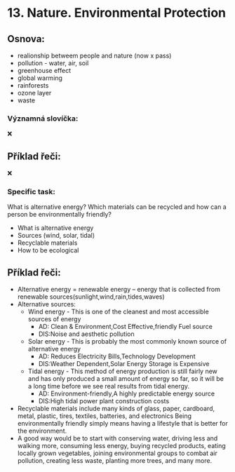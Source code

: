 # 13. Nature. Environmental Protection

## Osnova:

* realionship betweem people and nature (now x pass)
* pollution - water, air, soil
* greenhouse effect
* global warming
* rainforests
* ozone layer
* waste

### Významná slovíčka:
❌

## Příklad řeči:
❌

### Specific task:
What is alternative energy? Which materials can be recycled and how can a person be environmentally friendly?

* What is alternative energy
* Sources (wind, solar, tidal)
* Recyclable materials
* How to be ecological

## Příklad řeči:
* Alternative energy = renewable energy – energy that is collected from renewable sources(sunlight,wind,rain,tides,waves)
* Alternative sources:
  * Wind energy - This is one of the cleanest and most accessible sources of energy
    * AD: Clean & Environment,Cost Effective,friendly Fuel source
    * DIS:Noise and aesthetic pollution
  * Solar energy - This is probably the most commonly known source of alternative energy
    * AD: Reduces Electricity Bills,Technology Development
    * DIS:Weather Dependent,Solar Energy Storage is Expensive
  * Tidal energy - This method of energy production is still fairly new and has only produced a small amount of energy so far, so it will be a long time before we see real results from tidal energy.
    * AD: Environment-friendly,A highly predictable energy source
    * DIS:High tidal power plant construction costs
* Recyclable materials include many kinds of glass, paper, cardboard, metal, plastic, tires, textiles, batteries, and electronics
Being environmentally friendly simply means having a lifestyle that is better for the environment.
* A good way would be to start with conserving water, driving less and walking more, consuming less energy, buying recycled products, eating locally grown vegetables, joining environmental groups to combat air pollution, creating less waste, planting more trees, and many more.